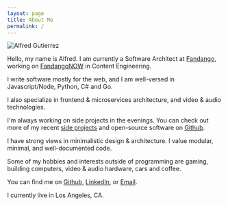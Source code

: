 ```yaml
---
layout: page
title: About Me
permalink: /
---
```


![Alfred Gutierrez](http://www.gravatar.com/avatar/922ef4d7e597243ff0de75bdfea9b424.png?size=200)

Hello, my name is Alfred.  I am currently a Software Architect at [Fandango](http://fandango.com), working on [FandangoNOW](http://fandangonow.com) in Content Engineering.

I write software mostly for the web, and I am well-versed in Javascript/Node, Python, C# and Go.

I also specialize in frontend & microservices architecture, and video & audio technologies.

I'm always working on side projects in the evenings. You can check out more of my recent <a href="https://github.com/alfg?tab=repositories">side projects</a> and open-source software on
<a href="http://github.com/alfg">Github</a>.

I have strong views in minimalistic design & architecture. I value modular, minimal, and well-documented code.

Some of my hobbies and interests outside of programming are gaming, building computers, video & audio hardware, cars and coffee.

You can find me on [Github](http://github.com/alfg),
[LinkedIn](http://www.linkedin.com/pub/alfred-gutierrez/58/ba1/93b), or
[Email](mailto:alfg.g.jr@gmail.com).

I currently live in Los Angeles, CA.
